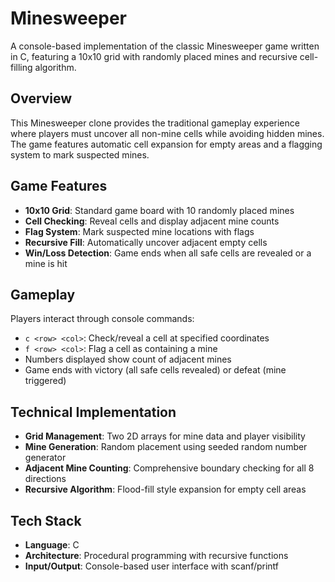 # Minesweeper

A console-based implementation of the classic Minesweeper game written in C, featuring a 10x10 grid with randomly placed mines and recursive cell-filling algorithm.

## Overview

This Minesweeper clone provides the traditional gameplay experience where players must uncover all non-mine cells while avoiding hidden mines. The game features automatic cell expansion for empty areas and a flagging system to mark suspected mines.

## Game Features

- **10x10 Grid**: Standard game board with 10 randomly placed mines
- **Cell Checking**: Reveal cells and display adjacent mine counts
- **Flag System**: Mark suspected mine locations with flags
- **Recursive Fill**: Automatically uncover adjacent empty cells
- **Win/Loss Detection**: Game ends when all safe cells are revealed or a mine is hit

## Gameplay

Players interact through console commands:
- `c <row> <col>`: Check/reveal a cell at specified coordinates
- `f <row> <col>`: Flag a cell as containing a mine
- Numbers displayed show count of adjacent mines
- Game ends with victory (all safe cells revealed) or defeat (mine triggered)

## Technical Implementation

- **Grid Management**: Two 2D arrays for mine data and player visibility
- **Mine Generation**: Random placement using seeded random number generator
- **Adjacent Mine Counting**: Comprehensive boundary checking for all 8 directions
- **Recursive Algorithm**: Flood-fill style expansion for empty cell areas

## Tech Stack

- **Language**: C
- **Architecture**: Procedural programming with recursive functions
- **Input/Output**: Console-based user interface with scanf/printf

